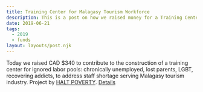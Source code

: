 ```yaml
---
title: Training Center for Malagasy Tourism Workforce
description: This is a post on how we raised money for a Training Center in Madagascar.
date: 2019-06-21
tags:
  - 2019
  - funds
layout: layouts/post.njk
---
```


Today we raised CAD $340 to contribute to the construction of a training center for ignored labor pools: chronically unemployed, lost parents, LGBT, recovering addicts, to address staff shortage serving Malagasy tourism industry. Project by [HALT POVERTY](https://www.mg-haltpoverty.org/). [Details](https://www.globalgiving.org/projects/help-finish-anay-center/)
